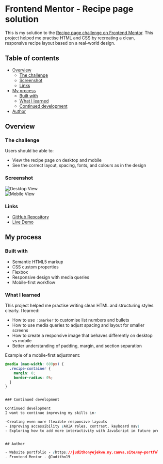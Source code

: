 # Frontend Mentor - Recipe page solution

This is my solution to the [Recipe page challenge on Frontend Mentor](https://www.frontendmentor.io/challenges/recipe-page-KiTsR8QQKm). This project helped me practise HTML and CSS by recreating a clean, responsive recipe layout based on a real-world design.

## Table of contents

- [Overview](#overview)
  - [The challenge](#the-challenge)
  - [Screenshot](#screenshot)
  - [Links](#links)
- [My process](#my-process)
  - [Built with](#built-with)
  - [What I learned](#what-i-learned)
  - [Continued development](#continued-development)
- [Author](#author)

## Overview

### The challenge

Users should be able to:

- View the recipe page on desktop and mobile
- See the correct layout, spacing, fonts, and colours as in the design

### Screenshot

![Desktop View](./assets/images/screenshot1.png)  
![Mobile View](./assets/images/screenshot2.png)

### Links

- [GitHub Repository](https://github.com/Juditho19/Recipe_Page)
- [Live Demo](https://juditho19.github.io/Recipe_Page/)

## My process

### Built with

- Semantic HTML5 markup
- CSS custom properties
- Flexbox
- Responsive design with media queries
- Mobile-first workflow

### What I learned

This project helped me practise writing clean HTML and structuring styles clearly. I learned:

- How to use `::marker` to customise list numbers and bullets
- How to use media queries to adjust spacing and layout for smaller screens
- How to create a responsive image that behaves differently on desktop vs mobile
- Better understanding of padding, margin, and section separation

Example of a mobile-first adjustment:

```css
@media (max-width: 600px) {
  .recipe-container {
    margin: 0;
    border-radius: 0%;
  }
}


### Continued development

Continued development
I want to continue improving my skills in:

-Creating even more flexible responsive layouts
- Improving accessibility (ARIA roles, contrast, keyboard nav)
- Exploring how to add more interactivity with JavaScript in future projects


## Author

- Website portfolio - (https://judithonyejekwe.my.canva.site/my-portfolio-website)
- Frontend Mentor - @Juditho19




